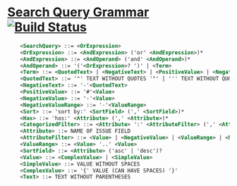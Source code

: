 # [Search Query Grammar](https://www.jetbrains.com/help/youtrack/standalone/Search-Query-Grammar.html) [![Build Status](https://github.com/maksimr/query-input/workflows/Test/badge.svg?branch=master)](https://github.com/maksimr/query-input)


```xml
    <SearchQuery> ::= <OrExpression>
    <OrExpression> ::= <AndExpression> ('or' <AndExpression>)*
    <AndExpression> ::= <AndOperand> ('and' <AndOperand>)*
    <AndOperand> ::= '('<OrExpression>? ')' | <Term>
    <Term> ::= <QuotedText> | <NegativeText> | <PositiveValue> | <NegativeValue> | <Sort> | <Has> | <CategorizedFilter> | <Text>
    <QuotedText> ::= '"' TEXT WITHOUT QUOTES '"' | ''' TEXT WITHOUT QUOTES '''
    <NegativeText> ::= '-'<QuotedText>
    <PositiveValue> ::= '#'<Value>
    <NegativeValue> ::= '-'<Value>
    <NegativeValueRange> ::= '-'<ValueRange>
    <Sort> ::= 'sort by:' <SortField> (',' <SortField>)*
    <Has> ::= 'has:' <Attribute> (',' <Attribute>)*
    <CategorizedFilter> ::= <Attribute> ':' <AttributeFilter> (',' <AttributeFilter>)*
    <Attribute> ::= NAME OF ISSUE FIELD
    <AttributeFilter> ::= <Value> | <NegativeValue> | <ValueRange> | <NegativeValueRange>
    <ValueRange> ::= <Value> '..' <Value>
    <SortField> ::= <Attribute> ('asc' | 'desc')?
    <Value> ::= <ComplexValue> | <SimpleValue>
    <SimpleValue> ::= VALUE WITHOUT SPACES
    <ComplexValue> ::= '{' VALUE (CAN HAVE SPACES) '}'
    <Text> ::= TEXT WITHOUT PARENTHESES
```
